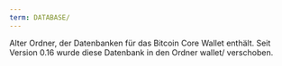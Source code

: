 ```yaml
---
term: DATABASE/
---
```


Alter Ordner, der Datenbanken für das Bitcoin Core Wallet enthält. Seit Version 0.16 wurde diese Datenbank in den Ordner wallet/ verschoben.